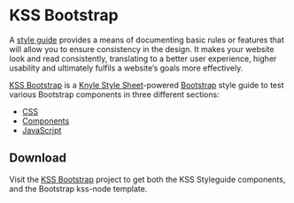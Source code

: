 # KSS Bootstrap

A [style guide](https://en.wikipedia.org/wiki/Style_guide) provides a means of documenting basic rules or features that will allow you to ensure consistency in the design. It makes your website look and read consistently, translating to a better user experience, higher usability and ultimately fulfils a website’s goals more effectively.

[KSS Bootstrap](https://github.com/kalamuna/kss-bootstrap) is a [Knyle Style Sheet](http://warpspire.com/kss/)-powered [Bootstrap](http://getbootstrap.com) style guide to test various Bootstrap components in three different sections:

* [CSS](section-1.html)
* [Components](section-2.html)
* [JavaScript](section-3.html)

## Download

Visit the [KSS Bootstrap](https://github.com/kalamuna/kss-bootstrap) project to get both the KSS Styleguide components, and the Bootstrap kss-node template.
